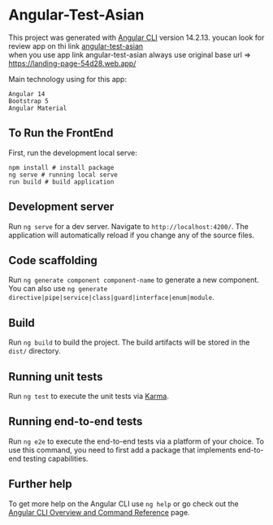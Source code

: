 # Angular-Test-Asian

This project was generated with [Angular CLI](https://github.com/angular/angular-cli) version 14.2.13.
youcan look for review app on thi link [angular-test-asian](https://landing-page-54d28.web.app/)  
when you use app link angular-test-asian always use original base url => https://landing-page-54d28.web.app/

Main technology using for this app: 
```
Angular 14
Bootstrap 5
Angular Material
```
## To Run the FrontEnd

First, run the development local serve:
```
npm install # install package
ng serve # running local serve 
run build # build application
```

## Development server

Run `ng serve` for a dev server. Navigate to `http://localhost:4200/`. The application will automatically reload if you change any of the source files.

## Code scaffolding

Run `ng generate component component-name` to generate a new component. You can also use `ng generate directive|pipe|service|class|guard|interface|enum|module`.

## Build

Run `ng build` to build the project. The build artifacts will be stored in the `dist/` directory.

## Running unit tests

Run `ng test` to execute the unit tests via [Karma](https://karma-runner.github.io).

## Running end-to-end tests

Run `ng e2e` to execute the end-to-end tests via a platform of your choice. To use this command, you need to first add a package that implements end-to-end testing capabilities.

## Further help

To get more help on the Angular CLI use `ng help` or go check out the [Angular CLI Overview and Command Reference](https://angular.io/cli) page.
